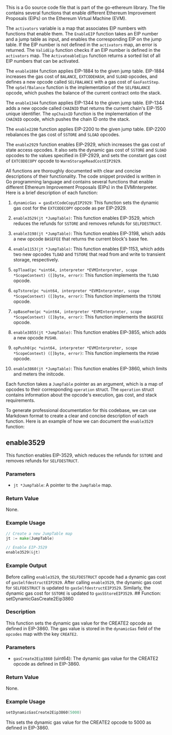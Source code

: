 This is a Go source code file that is part of the go-ethereum library. The file contains several functions that enable different Ethereum Improvement Proposals (EIPs) on the Ethereum Virtual Machine (EVM). 

The `activators` variable is a map that associates EIP numbers with functions that enable them. The `EnableEIP` function takes an EIP number and a jump table as input, and enables the corresponding EIP on the jump table. If the EIP number is not defined in the `activators` map, an error is returned. The `ValidEip` function checks if an EIP number is defined in the `activators` map. The `ActivateableEips` function returns a sorted list of all EIP numbers that can be activated.

The `enable1884` function applies EIP-1884 to the given jump table. EIP-1884 increases the gas cost of `BALANCE`, `EXTCODEHASH`, and `SLOAD` opcodes, and defines a new opcode called `SELFBALANCE` with a gas cost of `GasFastStep`. The `opSelfBalance` function is the implementation of the `SELFBALANCE` opcode, which pushes the balance of the current contract onto the stack.

The `enable1344` function applies EIP-1344 to the given jump table. EIP-1344 adds a new opcode called `CHAINID` that returns the current chain's EIP-155 unique identifier. The `opChainID` function is the implementation of the `CHAINID` opcode, which pushes the chain ID onto the stack.

The `enable2200` function applies EIP-2200 to the given jump table. EIP-2200 rebalances the gas cost of `SSTORE` and `SLOAD` opcodes.

The `enable2929` function enables EIP-2929, which increases the gas cost of state access opcodes. It also sets the dynamic gas cost of `SSTORE` and `SLOAD` opcodes to the values specified in EIP-2929, and sets the constant gas cost of `EXTCODECOPY` opcode to `WarmStorageReadCostEIP2929`.

All functions are thoroughly documented with clear and concise descriptions of their functionality. The code snippet provided is written in Go programming language and contains several functions that enable different Ethereum Improvement Proposals (EIPs) in the EVMInterpreter. Here is a brief description of each function:

1. `dynamicGas = gasExtCodeCopyEIP2929`: This function sets the dynamic gas cost for the `EXTCODECOPY` opcode as per EIP-2929.

2. `enable3529(jt *JumpTable)`: This function enables EIP-3529, which reduces the refunds for `SSTORE` and removes refunds for `SELFDESTRUCT`.

3. `enable3198(jt *JumpTable)`: This function enables EIP-3198, which adds a new opcode `BASEFEE` that returns the current block's base fee.

4. `enable1153(jt *JumpTable)`: This function enables EIP-1153, which adds two new opcodes `TLOAD` and `TSTORE` that read from and write to transient storage, respectively.

5. `opTload(pc *uint64, interpreter *EVMInterpreter, scope *ScopeContext) ([]byte, error)`: This function implements the `TLOAD` opcode.

6. `opTstore(pc *uint64, interpreter *EVMInterpreter, scope *ScopeContext) ([]byte, error)`: This function implements the `TSTORE` opcode.

7. `opBaseFee(pc *uint64, interpreter *EVMInterpreter, scope *ScopeContext) ([]byte, error)`: This function implements the `BASEFEE` opcode.

8. `enable3855(jt *JumpTable)`: This function enables EIP-3855, which adds a new opcode `PUSH0`.

9. `opPush0(pc *uint64, interpreter *EVMInterpreter, scope *ScopeContext) ([]byte, error)`: This function implements the `PUSH0` opcode.

10. `enable3860(jt *JumpTable)`: This function enables EIP-3860, which limits and meters the initcode.

Each function takes a `JumpTable` pointer as an argument, which is a map of opcodes to their corresponding `operation` struct. The `operation` struct contains information about the opcode's execution, gas cost, and stack requirements.

To generate professional documentation for this codebase, we can use Markdown format to create a clear and concise description of each function. Here is an example of how we can document the `enable3529` function:

## enable3529

This function enables EIP-3529, which reduces the refunds for `SSTORE` and removes refunds for `SELFDESTRUCT`.

### Parameters

- `jt *JumpTable`: A pointer to the `JumpTable` map.

### Return Value

None.

### Example Usage

```go
// Create a new JumpTable map
jt := make(JumpTable)

// Enable EIP-3529
enable3529(&jt)
```

### Example Output

Before calling `enable3529`, the `SELFDESTRUCT` opcode had a dynamic gas cost of `gasSelfdestructEIP2929`. After calling `enable3529`, the dynamic gas cost for `SELFDESTRUCT` is updated to `gasSelfdestructEIP3529`. Similarly, the dynamic gas cost for `SSTORE` is updated to `gasSStoreEIP3529`. ## Function: setDynamicGasCreate2Eip3860

### Description
This function sets the dynamic gas value for the CREATE2 opcode as defined in EIP-3860. The gas value is stored in the `dynamicGas` field of the `opcodes` map with the key `CREATE2`.

### Parameters
- `gasCreate2Eip3860` (uint64): The dynamic gas value for the CREATE2 opcode as defined in EIP-3860.

### Return Value
None.

### Example Usage
```go
setDynamicGasCreate2Eip3860(5000)
```

This sets the dynamic gas value for the CREATE2 opcode to 5000 as defined in EIP-3860.